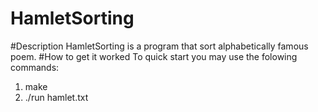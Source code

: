 # HamletSorting
#Description
HamletSorting is a program that sort alphabetically famous poem.
#How to get it worked
To quick start you may use the folowing commands:
 1. make
 2. ./run hamlet.txt
